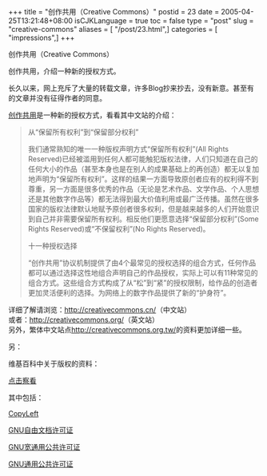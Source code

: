 +++
title = "创作共用（Creative Commons）"
postid = 23
date = 2005-04-25T13:21:48+08:00
isCJKLanguage = true
toc = false
type = "post"
slug = "creative-commons"
aliases = [ "/post/23.html",]
categories = [ "impressions",]
+++


创作共用（Creative Commons）

创作共用，介绍一种新的授权方式。

长久以来，网上充斥了大量的转载文章，许多Blog抄来抄去，没有新意。甚至有的文章并没有征得作者的同意。

[创作共用](http://creativecommons.cn/)是一种新的授权方式，看看其中文站的介绍：

> 从“保留所有权利”到“保留部分权利”
>
> 我们通常熟知的唯一一种版权声明方式“保留所有权利”(All Rights
> Reserved)已经被滥用到任何人都可能触犯版权法律，人们只知道在自己的任何大小的作品（甚至本身也是在别人的成果基础上的再创造）都无以复加地声明为“保留所有权利”。这样的结果一方面导致原创者应有的权利得不到尊重，另一方面是很多优秀的作品（无论是艺术作品、文学作品、个人思想还是其他数字作品等）都无法得到最大价值利用或最广泛传播。虽然在很多国家的版权法律默认地赋予原创者很多权利，但是越来越多的人们开始意识到自己并非需要保留所有权利。相反他们更愿意选择“保留部分权利”(Some
> Rights Reserved)或“不保留权利”(No Rights Reserved)。
>
> 十一种授权选择
>
> “创作共用”协议机制提供了由4个最常见的授权选择的组合方式，任何作品都可以通过选择这性地组合声明自己的作品授权，实际上可以有11种常见的组合方式。这些组合方式构成了从“松”到“紧”的授权限制，给作品的创造者更加灵活便利的选择。为网络上的数字作品提供了新的“护身符”。

详细了解请浏览：<http://creativecommons.cn/>（中文站）  
或者：<http://creativecommons.org/>（英文站）  
另外，繁体中文站点<http://creativecommons.org.tw/>的资料更加详细一些。

另：

维基百科中关于版权的资料：

[点击察看](http://zh.wikipedia.org/wiki/Category:%E7%89%88%E6%9D%83)

其中包括：

[CopyLeft](http://zh.wikipedia.org/wiki/%E7%89%88%E6%9D%83%E5%B1%9E%E5%B7%A6)

[GNU自由文档许可证](http://zh.wikipedia.org/wiki/GNU%E8%87%AA%E7%94%B1%E6%96%87%E6%A1%A3%E8%AE%B8%E5%8F%AF%E8%AF%81)

[GNU宽通用公共许可证](http://zh.wikipedia.org/wiki/GNU%E5%AE%BD%E9%80%9A%E7%94%A8%E5%85%AC%E5%85%B1%E8%AE%B8%E5%8F%AF%E8%AF%81)

[GNU通用公共许可证](http://zh.wikipedia.org/wiki/GNU%E9%80%9A%E7%94%A8%E5%85%AC%E5%85%B1%E8%AE%B8%E5%8F%AF%E8%AF%81)

